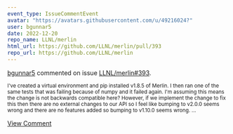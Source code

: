```yaml
---
event_type: IssueCommentEvent
avatar: "https://avatars.githubusercontent.com/u/49216024?"
user: bgunnar5
date: 2022-12-20
repo_name: LLNL/merlin
html_url: https://github.com/LLNL/merlin/pull/393
repo_url: https://github.com/LLNL/merlin
---
```


<a href='https://github.com/bgunnar5' target='_blank'>bgunnar5</a> commented on issue <a href='https://github.com/LLNL/merlin/pull/393' target='_blank'>LLNL/merlin#393</a>.

<small>I've created a virtual environment and pip installed v1.8.5 of Merlin. I then ran one of the same tests that was failing because of numpy and it failed again. I'm assuming this means the change is not backwards compatible here? However, if we implement the change to fix this then there are no external changes to our API so I feel like bumping to v2.0.0 seems wrong and there are no features added so bumping to v1.10.0 seems wrong....</small>

<a href='https://github.com/LLNL/merlin/pull/393' target='_blank'>View Comment</a>